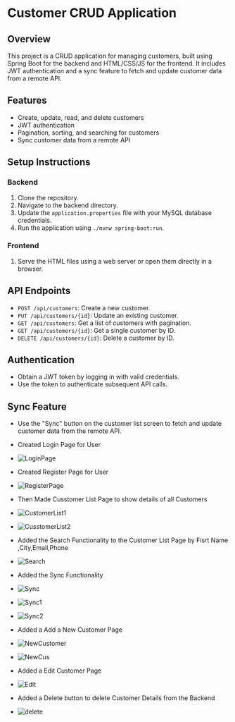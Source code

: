 # Customer CRUD Application

## Overview
This project is a CRUD application for managing customers, built using Spring Boot for the backend and HTML/CSS/JS for the frontend. It includes JWT authentication and a sync feature to fetch and update customer data from a remote API.

## Features
- Create, update, read, and delete customers
- JWT authentication
- Pagination, sorting, and searching for customers
- Sync customer data from a remote API

## Setup Instructions

### Backend
1. Clone the repository.
2. Navigate to the backend directory.
3. Update the `application.properties` file with your MySQL database credentials.
4. Run the application using `./mvnw spring-boot:run`.

### Frontend
1. Serve the HTML files using a web server or open them directly in a browser.

## API Endpoints
- `POST /api/customers`: Create a new customer.
- `PUT /api/customers/{id}`: Update an existing customer.
- `GET /api/customers`: Get a list of customers with pagination.
- `GET /api/customers/{id}`: Get a single customer by ID.
- `DELETE /api/customers/{id}`: Delete a customer by ID.

## Authentication
- Obtain a JWT token by logging in with valid credentials.
- Use the token to authenticate subsequent API calls.

## Sync Feature
- Use the "Sync" button on the customer list screen to fetch and update customer data from the remote API.
- Created Login Page for User
- ![LoginPage](https://github.com/Ananya-Kaushal/Sunbase-Customer-Assignment/assets/62956565/f0bdfca6-2c34-447d-8f6e-3e8df80e8ce6)
- Created Register Page for User
- ![RegisterPage](https://github.com/Ananya-Kaushal/Sunbase-Customer-Assignment/assets/62956565/994772fd-4412-435b-9305-cd8dc5bacf5b)
- Then Made Cusstomer List Page to show details of all Customers
- ![CustomerList1](https://github.com/Ananya-Kaushal/Sunbase-Customer-Assignment/assets/62956565/2307cf8a-cc94-4361-b0df-5225b160b8bc)
- ![CusstomerList2](https://github.com/Ananya-Kaushal/Sunbase-Customer-Assignment/assets/62956565/0f247113-80b8-40ae-b55b-7e50975864c9)

- Added the Search Functionality to the Customer List Page by Fisrt Name ,City,Email,Phone
- ![Search](https://github.com/Ananya-Kaushal/Sunbase-Customer-Assignment/assets/62956565/178ff8e9-5cf4-4ece-b54f-82634a63736a)

- Added the Sync Functionality
- ![Sync](https://github.com/Ananya-Kaushal/Sunbase-Customer-Assignment/assets/62956565/c33c6495-6d8f-4640-8f28-19aa07cecfbf)
- ![Sync1](https://github.com/Ananya-Kaushal/Sunbase-Customer-Assignment/assets/62956565/c7c347a0-106d-4585-b674-9f062262b8fb)
- ![Sync2](https://github.com/Ananya-Kaushal/Sunbase-Customer-Assignment/assets/62956565/44234aae-39a4-42b7-a2a2-f89def273703)

- Added a Add a New Customer Page
- ![NewCustomer](https://github.com/Ananya-Kaushal/Sunbase-Customer-Assignment/assets/62956565/0ce1b57d-3d35-4bfb-a603-c006b31f597a)
- ![NewCus](https://github.com/Ananya-Kaushal/Sunbase-Customer-Assignment/assets/62956565/f67bd16e-c5ef-4a7a-80d8-e0726f0deb5f)

- Added a Edit Customer Page
- ![Edit](https://github.com/Ananya-Kaushal/Sunbase-Customer-Assignment/assets/62956565/98f4429a-bbd7-49da-b614-7671ae6cc644)

- Added a Delete button to delete Customer Details from the Backend
- ![delete](https://github.com/Ananya-Kaushal/Sunbase-Customer-Assignment/assets/62956565/9d203c3d-1e0b-469c-b19f-4886a8b53133)













